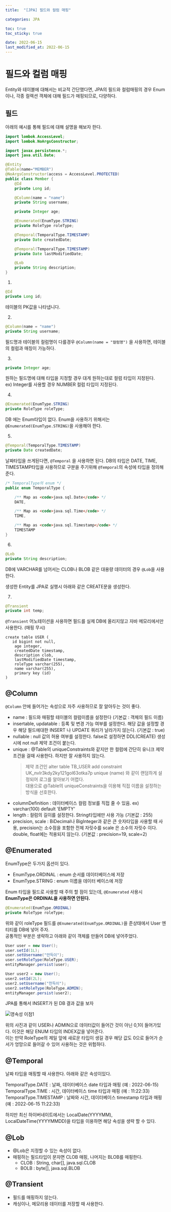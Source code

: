 ```yaml
---
title:  "[JPA] 필드와 컬럼 매핑"

categories: JPA

toc: true
toc_sticky: true

date: 2022-06-15
last_modified_at: 2022-06-15
---
```


# 필드와 컬럼 매핑

Entity와 테이블에 대해서는 비교적 간단했다면, JPA의 필드와 컬럼매핑의 경우 Enum 이나, 각종 컬렉션 객체에 대해 필드가 매핑되므로, 다양하다.

## 필드

아래의 예시를 통해 필드에 대해 설명을 해보자 한다.

```java
import lombok.AccessLevel;
import lombok.NoArgsConstructor;

import javax.persistence.*;
import java.util.Date;

@Entity
@Table(name="MEMBER")
@NoArgsConstructor(access = AccessLevel.PROTECTED)
public class Member {
    @Id
    private Long id;

    @Column(name = "name")
    private String username;

    private Integer age;

    @Enumerated(EnumType.STRING)
    private RoleType roleType;

    @Temporal(TemporalType.TIMESTAMP)
    private Date createdDate;

    @Temporal(TemporalType.TIMESTAMP)
    private Date lastModifiedDate;

    @Lob
    private String description;
}
```

1.

```java
@Id
private Long id;
```

테이블의 PK값을 나타냅니다.

2.

```java
@Column(name = "name")
private String username;
```

필드명과 테이블의 컬럼명이 다를경우 `@Column(name = "컬럼명")` 을 사용하면, 테이블의 컬럼과 매칭이 가능하다.

3.

```java
private Integer age;
```

원하는 필드명에 대해 타입을 지정할 경우 대게 원하는대로 컬럼 타입이 지정된다.  
ex) Integer를 사용할 경우 NUMBER 컬럼 타입이 지정된다.

4.

```java
@Enumerated(EnumType.STRING)
private RoleType roleType;
```

DB 에는 Enum타입이 없다. Enum을 사용하기 위해서는 `@Enumerated(EnumType.STRING)`을 사용해야 한다.

5.

```java
@Temporal(TemporalType.TIMESTAMP)
private Date createdDate;
```

날짜타입을 쓰게된다면, `@Temporal` 을 사용하면 된다. DB의 타입은 DATE, TIME, TIMESTAMP타입을 사용하므로 구분을 주기위해 `@Temporal`의 속성에 타입을 정의해준다.

```java
/* TemporalType의 enum */
public enum TemporalType {

    /** Map as <code>java.sql.Date</code> */
    DATE,

    /** Map as <code>java.sql.Time</code> */
    TIME,

    /** Map as <code>java.sql.Timestamp</code> */
    TIMESTAMP
}
```

6.

```java
@Lob
private String description;
```

DB에 VARCHAR를 넘어서는 CLOB나 BLOB 같은 대용량 데이터의 경우 `@Lob`을 사용한다.

생성한 Entity를 JPA로 실행시 아래와 같은 CREATE문을 생성한다.

7.

```java
@Transient
private int temp;
```

`@Transient` 어노테이션을 사용하면 필드를 실제 DB에 올리지않고 자바 메모리에서만 사용한다. (매핑 무시)

```shell
create table USER (
   id bigint not null,
    age integer,
    createdDate timestamp,
    description clob,
    lastModifiedDate timestamp,
    roleType varchar(255),
    name varchar(255),
    primary key (id)
)
```

## @Column

`@Column` 안에 들어가는 속성으로 자주 사용하므로 잘 알아두는 것이 좋다.

- name : 필드와 매핑할 테이블의 컬럼이름을 설정한다 (기본값 : 객체의 필드 이름)
- insertable, updatable : 등록 및 변경 가능 여부를 설정한다. 해당 값을 설정할 경우 해당 필드에대한 INSERT 나 UPDATE 쿼리가 날라가지 않는다. (기본값 : true)
- nullable : null 값의 허용 여부를 설정한다. false로 설정하면 DDL(CREATE) 생성시에 not null 제약 조건이 붙는다.
- unique : @Table의 uniqueConstraints와 같지만 한 컬럼에 간단히 유니크 제약조건을 걸때 사용한다. 하지만 잘 사용하지 않는다.
    > 제약 조건인 alter table TB_USER add constraint UK_nvlr3kdy2ky121gol63otka7p unique (name) 와 같이 랜덤하게 설정되어 로그를 알아보기 어렵다.  
    > 대용으로 @Table의 uniqueConstraints을 이용해 직접 이름을 설정하는 방식을 선호한다.
- columnDefinition : 데이터베이스 컬럼 정보를 직접 줄 수 있음. ex) varchar(100) default 'EMPTY'
- length : 컬럼의 길이를 설정한다. String타입에만 사용 가능 (기본값 : 255)
- precision, scale : BiDecimal나 BigInteger과 같은 큰 숫자타입을 사용할 때 사용, precision는 소수점을 포함한 전체 자릿수를 scale 은 소수의 자릿수 이다. double, float에는 적용되지 않는다. (기본값 : precision=19, scale=2)

## @Enumerated

EnumType은 두가지 옵션이 있다.

- EnumType.ORDINAL : enum 순서를 데이터베이스에 저장
- EnumType.STRING : enum 이름을 데이터 베이스에 저장

Enum 타입을 필드로 사용할 때 주의 할 점이 있는데, `@Enumerated` 사용시 **EnumType은 ORDINAL을 사용하면 안된다.**

```java
@Enumerated(EnumType.ORDINAL)
private RoleType roleType;
```

위와 같이 roleType 필드를 `@Enumerated(EnumType.ORDINAL)`을 준상태에서 User 엔티티를 DB에 넣어 주자.  
공통적인 부분은 생략하고 아래와 같이 객체를 만들어 DB에 넣어주었다.

```java
User user = new User();
user.setId(1L);
user.setUsername("만득이");
user.setRoleType(RoleType.USER);
entityManager.persist(user);

User user2 = new User();
user2.setId(2L);
user2.setUsername("천득이");
user2.setRoleType(RoleType.ADMIN);
entityManager.persist(user2);
```

JPA를 통해서 INSERT가 된 DB 결과 값을 보자

![영속성 이점1]({{site.url}}/assets/image/2022-06-15/jpa001.png)

위의 사진과 같이 USER나 ADMIN으로 데이터값이 들어간 것이 아닌 0,1이 들어가있다. 이것은 해당 ENUM 타입의 INDEX값을 넣어준다.  
이는 만약 RoleType의 제일 앞에 새로운 타입이 생길 경우 해당 값도 0으로 들어가 순서가 엉망으로 들어갈 수 있어 사용하는 것은 위험하다.

## @Temporal

날짜 타입을 매핑할 때 사용한다. 아래와 같은 속성이있다.

TemporalType.DATE : 날짜, 데이터베이스 date 타입과 매핑 (예 : 2022-06-15)
TemporalType.TIME : 시간, 데이터베이스 time 타입과 매핑 (예 : 11:22:33)
TemporalType.TIMESTAMP : 날짜와 시간, 데이터베이스 timestamp 타입과 매핑 (예 : 2022-06-15 11:22:33)

하지만 최신 하이버네이트에서는 LocalDate(YYYYMM), LocalDateTime(YYYYMMDD)을 타입을 이용하면 해당 속성을 생략 할 수 있다.

## @Lob

- @Lob은 지정할 수 있는 속성이 없다.
- 매핑하는 필드타입이 문자면 CLOB 매핑, 나머지는 BLOB를 매핑한다.
  - CLOB : String, char[], java.sql.CLOB
  - BOLB : byte[], java.sql.BLOB

## @Transient

- 필드를 매핑하지 않는다.
- 캐싱이나, 메모리용 데이터를 저장할 때 사용한다.




